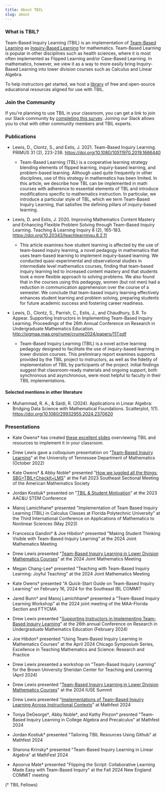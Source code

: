 ```yaml
---
title: About TBIL
slug: about
---
```


### What is TBIL?

Team-Based Inquiry Learning (TBIL) is an implementation of [Team-Based Learning](https://www.teambasedlearning.org/definition/) as [Inquiry-Based Learning](http://www.inquirybasedlearning.org/) for mathematics. Team-Based Learning is popular in other disciplines such as health sciences, where it is most often implemented as Flipped Learning and/or Case-Based Learning. In mathematics, however, we view it as a way to more easily bring Inquiry-Based Learning into lower division courses such as Calculus and Linear Algebra.

To help instructors get started, we host a
[library](/library/) of free and open-source educational resources
aligned for use with TBIL.

### Join the Community

If you're planning to use TBIL in your classroom, you can get a link to join our Slack community by [completing this survey](https://forms.gle/bgf8dEH9mrWg1cvm9). Joining our Slack allows you to chat with other community members and TBIL experts.


### Publications

- Lewis, D., Clontz, S., and Estis, J. 2021. Team-Based Inquiry Learning. PRIMUS 31 (2), 223-238. <https://doi.org/10.1080/10511970.2019.1666440>

    - Team-Based Learning (TBL) is a cooperative learning strategy blending elements of flipped learning, inquiry-based learning, and problem-based learning. Although used quite frequently in other disciplines, use of this strategy in mathematics has been limited. In this article, we describe how TBL can be implemented in math courses with adherence to essential elements of TBL and introduce modifications specific to mathematics instruction. In particular, we introduce a particular style of TBL, which we term Team-Based Inquiry Learning, that satisfies the defining pillars of inquiry-based learning.


- Lewis, D. and Estis, J. 2020. Improving Mathematics Content Mastery and Enhancing Flexible Problem Solving through Team-Based Inquiry Learning. Teaching & Learning Inquiry 8 (2), 165-183. <https://doi.org/10.20343/teachlearninqu.8.2.11>

    - This article examines how student learning is affected by the use of team-based inquiry learning, a novel pedagogy in mathematics that uses team-based learning to implement inquiry-based learning. We conducted quasi-experimental and observational studies in intermediate level mathematics courses, finding that team-based inquiry learning led to increased content mastery and that students took a more flexible approach to solving problems. We also found that in the courses using this pedagogy, women (but not men) had a reduction in communication apprehension over the course of a semester. We conclude that team-based inquiry learning effectively enhances student learning and problem solving, preparing students for future academic success and fostering career readiness.


- Lewis, D., Clontz, S., Parrish, C., Estis, J., and Chaudhury, S.R. To Appear. Supporting Instructors in Implementing Team-Based Inquiry Learning. Proceedings of the 26th Annual Conference on Research in Undergraduate Mathematics Education. <http://sigmaa.maa.org/rume/crume2024/papers/117.pdf>

    - Team-Based Inquiry Learning (TBIL) is a novel active learning pedagogy designed to facilitate the use of inquiry-based learning in lower division courses. This preliminary report examines supports provided by the TBIL project to instructors, as well as the fidelity of implementation of TBIL by participants of the project. Initial findings suggest that classroom-ready materials and ongoing support, both synchronous and asynchronous, were most helpful to faculty in their TBIL implementations.

#### Selected mentions in other literature

- Muhammad, R. A., & Saidi, R. (2024). Applications in Linear Algebra: Bridging Data Science with Mathematical Foundations. Scatterplot, 1(1). <https://doi.org/10.1080/29932955.2024.2370620>

### Presentations

- Kate Owens† has created [these excellent slides](https://docs.google.com/presentation/d/1824oMy2HetUVz4AlEZFufjftg72gh0Zqqu4RzOP08PE/edit?usp=sharing) overviewing TBIL and resources to implement it in your classroom.

- Drew Lewis gave a colloquium presentation on "[Team-Based Inquiry Learning](https://drive.google.com/file/d/19zgcQU37PqaxUka8AgBL9sh2tBz2VO56/view?usp=sharing)" at the University of Tennessee Department of Mathematics (October 2022)

- Kate Owens† & Abby Noble† presented "[How we juggled all the things: SBG+TBIL+CheckIt+LMS](https://docs.google.com/presentation/d/1tjZNkLplPyYpanPpkzfN0a-1n8FSTdNgMAh7RYkFFbs/edit?usp=sharing)" at the Fall 2023 Southeast Sectional Meeting of the American Mathematics Society

- Jordan Kostiuk† presented on "[TBIL & Student Motivation](https://drive.google.com/file/d/1PtJmaPv24viRJPOUWGqvRu-Dx3jQvSB3/view?usp=sharing)" at the 2023 AAC&U STEM Conference

- Manoj Lamichhane† presented "Implementation of Team Based Inquiry Learning (TBIL) in Calculus Classes at Florida Polytechnic University" at the Third International Conference on Applications of Mathematics to Nonlinear Sciences (May 2023)

- Francesca Gandini† & Joe Hibdon† presented "Making Student Thinking Visible with Team-Based Inquiry Learning" at the 2024 Joint Mathematics Meeting 

- Drew Lewis presented  "[Team-Based Inquiry Learning in Lower Division Mathematics Courses](https://docs.google.com/presentation/d/11Ssh8PXw233QkBK3M17togEX0y6PE2_yaC9j4Z0OPYM/edit?usp=sharing)" at the 2024 Joint Mathematics Meeting

- Megan Chang-Lee† presented "Teaching with Team-Based Inquiry Learning: Joyful Teaching" at the 2024 Joint Mathematics Meeting 

- Kate Owens† presented "A Quick-Start Guide on Team-Based Inquiry Learning"  on February 16, 2024 for the Southeast IBL COMMIT

- Jared Bunn† and Manoj Lamichhane† presented a "Team-Based Inquiry Learning Workshop" at the 2024 joint meeting of the MAA-Florida Section and FTYCMA

- Drew Lewis presented "[Supporting Instructors in Implementing Team-Based Inquiry Learning](https://docs.google.com/presentation/d/1bt167oTp0N3oYGwJiaenAwakCcFsMUidjBled__bQig/edit?usp=sharing)" at the 26th annual Conference on Research in Undergraduate Mathematics Education (February 2024)

- Joe Hibdon† presented "Using Team-Based Inquiry Learning in Mathematics Courses" at the April 2024 Chicago Symposium Series, Excellence in Teaching Mathematics and Science: Research and Practice

- Drew Lewis presented a workshop on "Team-Based Inquiry Learning" for the Brown University Sheridan Center for Teaching and Learning (April 2024)

- Drew Lewis presented "[Team-Based Inquiry Learning in Lower Division Mathematics Courses](https://docs.google.com/presentation/d/1Y_ymTdRXKWpV5m_QutkL51MFAhn5PNcs-aHYaAcBvJQ/edit?usp=sharing)" at the 2024 IUSE Summit

- Drew Lewis presented "[Implementations of Team-Based Inquiry Learning Across Instructional Contexts](https://docs.google.com/presentation/d/15Pr5KiCgY4YIEh4Q5ivt6nC3VourR7mBCYw0yZMmDPk/edit?usp=sharing)" at Mathfest 2024

- Tonya DeGeorge†, Abby Noble†, and Kathy Pinzon† presnted "Team-Based Inquiry Learning in College Algebra and Precalculus" at Mathfest 2024

- Jordan Kostiuk† presented "Tailoring TBIL Resources Using Github" at Mathfest 2024

- Sharona Krinsky† presented "Team-Based Inquiry Learning in Linear Algebra" at MathFest 2024


- Apoorva Mate† presented "Flipping the Script: Collaborative Learning Made Easy with Team-Based Inquiry" at the Fall 2024 New England COMMIT meeting

(† TBIL Fellows)
